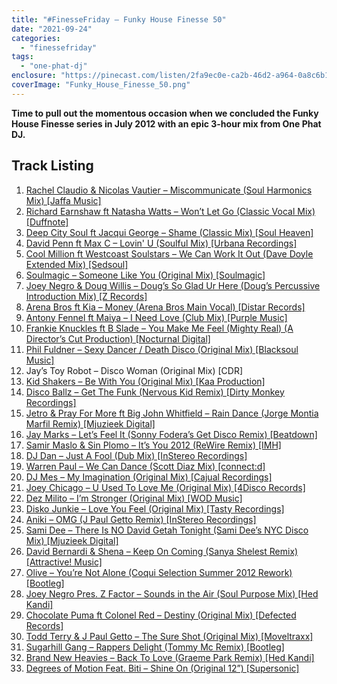 ```yaml
---
title: "#FinesseFriday – Funky House Finesse 50"
date: "2021-09-24"
categories: 
  - "finessefriday"
tags: 
  - "one-phat-dj"
enclosure: "https://pinecast.com/listen/2fa9ec0e-ca2b-46d2-a964-0a8c6b11cf52.mp3 170900328 audio/mpeg "
coverImage: "Funky_House_Finesse_50.png"
---
```


**Time to pull out the momentous occasion when we concluded the Funky House Finesse series in July 2012 with an epic 3-hour mix from One Phat DJ.**

## Track Listing

1. [Rachel Claudio & Nicolas Vautier – Miscommunicate (Soul Harmonics Mix) \[Jaffa Music\]](https://www.beatport.com/track/miscommunicate-soul-harmonics-remix/432308)
2. [Richard Earnshaw ft Natasha Watts – Won’t Let Go (Classic Vocal Mix) \[Duffnote\]](https://www.amazon.co.uk/s/?_encoding=UTF8&camp=1634&creative=19450&field-keywords=Richard%20Earnshaw%20ft.%20Natasha%20Watts&index=digital-music&linkCode=ur2&rd=1&redirect=true&search-type=ss&tag=onephatdj-21)
3. [Deep City Soul ft Jacqui George – Shame (Classic Mix) \[Soul Heaven\]](https://www.traxsource.com/index.php?act=show&fc=tpage&cr=titles&cv=104249&alias=upfront)
4. [David Penn ft Max C – Lovin' U (Soulful Mix) \[Urbana Recordings\]](https://clk.tradedoubler.com/click?p=23708&a=1254950&url=http%3A%2F%2Fitunes.apple.com%2Fgb%2Falbum%2Flovin-u-soulful-mix%2Fid530975357%3Fi%3D530975632%26uo%3D4%26partnerId%3D2003) 
5. [Cool Million ft Westcoast Soulstars – We Can Work It Out (Dave Doyle Extended Mix) \[Sedsoul\]](https://www.beatport.com/track/we-can-work-it-out-dave-doyle-remix/3563568)
6. [Soulmagic – Someone Like You (Original Mix) \[Soulmagic\]](https://www.traxsource.com/index.php?act=show&fc=tpage&cr=titles&cv=160886&alias=top_tracks)
7. [Joey Negro & Doug Willis – Doug’s So Glad Ur Here (Doug’s Percussive Introduction Mix) \[Z Records\]](https://clk.tradedoubler.com/click?p=23708&a=1254950&url=http%3A%2F%2Fitunes.apple.com%2Fgb%2Falbum%2Fdougs-so-glad-ur-here-dougs%2Fid531447580%3Fi%3D531447638%26uo%3D4%26partnerId%3D2003) 
8. [Arena Bros ft Kia – Money (Arena Bros Main Vocal) \[Distar Records\]](https://clk.tradedoubler.com/click?p=23708&a=1254950&url=http%3A%2F%2Fitunes.apple.com%2Fgb%2Falbum%2Fmoney-arena-bros-main-vocal%2Fid542200021%3Fi%3D542200130%26uo%3D4%26partnerId%3D2003) 
9. [Antony Fennel ft Maiya – I Need Love (Club Mix) \[Purple Music\]](https://clk.tradedoubler.com/click?p=23708&a=1254950&url=http%3A%2F%2Fitunes.apple.com%2Fgb%2Falbum%2Fi-need-love-club-mix%2Fid531971114%3Fi%3D531971248%26uo%3D4%26partnerId%3D2003) 
10. [Frankie Knuckles ft B Slade – You Make Me Feel (Mighty Real) (A Director’s Cut Production) \[Nocturnal Digital\]](https://clk.tradedoubler.com/click?p=23708&a=1254950&url=http%3A%2F%2Fitunes.apple.com%2Fgb%2Falbum%2Fyou-make-me-feel-mighty-real%2Fid537030086%3Fi%3D537030087%26uo%3D4%26partnerId%3D2003) 
11. [Phil Fuldner – Sexy Dancer / Death Disco (Original Mix) \[Blacksoul Music\]](https://clk.tradedoubler.com/click?p=23708&a=1254950&url=http%3A%2F%2Fitunes.apple.com%2Fgb%2Falbum%2Fsexy-dancer-death-disco-single%2Fid523531360%3Fuo%3D4%26partnerId%3D2003) 
12. Jay’s Toy Robot – Disco Woman (Original Mix) \[CDR\]
13. [Kid Shakers – Be With You (Original Mix) \[Kaa Production\]](https://clk.tradedoubler.com/click?p=23708&a=1254950&url=http%3A%2F%2Fitunes.apple.com%2Fgb%2Falbum%2Fbe-with-you-original-mix%2Fid528012369%3Fi%3D528012370%26uo%3D4%26partnerId%3D2003) 
14. [Disco Ballz – Get The Funk (Nervous Kid Remix) \[Dirty Monkey Recordings\]](https://clk.tradedoubler.com/click?p=23708&a=1254950&url=http%3A%2F%2Fitunes.apple.com%2Fgb%2Falbum%2Fget-the-funk-nervous-kid-remix%2Fid525988044%3Fi%3D525988491%26uo%3D4%26partnerId%3D2003) 
15. [Jetro & Pray For More ft Big John Whitfield – Rain Dance (Jorge Montia Marfil Remix) \[Mjuzieek Digital\]](https://clk.tradedoubler.com/click?p=23708&a=1254950&url=http%3A%2F%2Fitunes.apple.com%2Fgb%2Falbum%2Frain-dance-jorge-montia-marfil%2Fid521002923%3Fi%3D521003179%26uo%3D4%26partnerId%3D2003) 
16. [Jay Marks – Let’s Feel It (Sonny Fodera’s Get Disco Remix) \[Beatdown\]](https://www.traxsource.com/index.php?act=show&fc=tpage&cr=titles&cv=156876)
17. [Samir Maslo & Sin Plomo – It’s You 2012 (ReWire Remix) \[IMH\]](https://clk.tradedoubler.com/click?p=23708&a=1254950&url=http%3A%2F%2Fitunes.apple.com%2Fgb%2Falbum%2Fits-you-2012-rewire-remix%2Fid525653270%3Fi%3D525653299%26uo%3D4%26partnerId%3D2003)
18. [DJ Dan – Just A Fool (Dub Mix) \[InStereo Recordings\]](https://clk.tradedoubler.com/click?p=23708&a=1254950&url=http%3A%2F%2Fitunes.apple.com%2Fgb%2Falbum%2Fjust-a-fool-dub%2Fid519439342%3Fi%3D519439406%26uo%3D4%26partnerId%3D2003) 
19. [Warren Paul – We Can Dance (Scott Diaz Mix) \[connect:d\]](https://clk.tradedoubler.com/click?p=23708&a=1254950&url=http%3A%2F%2Fitunes.apple.com%2Fgb%2Falbum%2Fwe-can-dance-scott-diaz-mix%2Fid525913660%3Fi%3D525913662%26uo%3D4%26partnerId%3D2003) 
20. [DJ Mes – My Imagination (Original Mix) \[Cajual Recordings\]](https://www.beatport.com/track/my-imagination-original-mix/3601821)
21. [Joey Chicago – U Used To Love Me (Original Mix) \[4Disco Records\]](https://clk.tradedoubler.com/click?p=23708&a=1254950&url=http%3A%2F%2Fitunes.apple.com%2Fgb%2Falbum%2Fu-used-to-love-me-original-mix%2Fid519102364%3Fi%3D519102573%26uo%3D4%26partnerId%3D2003) 
22. [Dez Milito – I’m Stronger (Original Mix) \[WOD Music\]](https://clk.tradedoubler.com/click?p=23708&a=1254950&url=http%3A%2F%2Fitunes.apple.com%2Fgb%2Falbum%2Fim-stronger-original-mix%2Fid523795569%3Fi%3D523795700%26uo%3D4%26partnerId%3D2003) 
23. [Disko Junkie – Love You Feel (Original Mix) \[Tasty Recordings\]](https://www.beatport.com/track/love-you-feel-original-mix/3571114)
24. [Aniki – OMG (J Paul Getto Remix) \[InStereo Recordings\]](https://clk.tradedoubler.com/click?p=23708&a=1254950&url=http%3A%2F%2Fitunes.apple.com%2Fgb%2Falbum%2Fomg-j-paul-getto-remix%2Fid505576944%3Fi%3D505576946%26uo%3D4%26partnerId%3D2003)
25. [Sami Dee – There Is NO David Getah Tonight (Sami Dee’s NYC Disco Mix) \[Mjuzieek Digital\]](https://clk.tradedoubler.com/click?p=23708&a=1254950&url=http%3A%2F%2Fitunes.apple.com%2Fgb%2Falbum%2Fthere-is-no-david-getah-tonight%2Fid524886879%3Fi%3D524886880%26uo%3D4%26partnerId%3D2003) 
26. [David Bernardi & Shena – Keep On Coming (Sanya Shelest Remix) \[Attractive! Music\]](https://clk.tradedoubler.com/click?p=23708&a=1254950&url=http%3A%2F%2Fitunes.apple.com%2Fgb%2Falbum%2Fkeep-on-coming-sanya-shelest%2Fid515671753%3Fi%3D515671756%26uo%3D4%26partnerId%3D2003) 
27. [Olive – You’re Not Alone (Coqui Selection Summer 2012 Rework) \[Bootleg\]](https://www.facebook.com/pages/Coqui-selection/195978230426077?sk=app_220150904689418)
28. [Joey Negro Pres. Z Factor – Sounds in the Air (Soul Purpose Mix) \[Hed Kandi\]](https://clk.tradedoubler.com/click?p=23708&a=1254950&url=http%3A%2F%2Fitunes.apple.com%2Fgb%2Falbum%2Fsounds-in-air-feat.-z-factor%2Fid531181419%3Fi%3D531181941%26uo%3D4%26partnerId%3D2003) 
29. [Chocolate Puma ft Colonel Red – Destiny (Original Mix) \[Defected Records\]](https://clk.tradedoubler.com/click?p=23708&a=1254950&url=http%3A%2F%2Fitunes.apple.com%2Fgb%2Falbum%2Fdestiny-feat.-colonel-red%2Fid521558475%3Fi%3D521558530%26uo%3D4%26partnerId%3D2003) 
30. [Todd Terry & J Paul Getto – The Sure Shot (Original Mix) \[Moveltraxx\]](https://clk.tradedoubler.com/click?p=23708&a=1254950&url=http%3A%2F%2Fitunes.apple.com%2Fgb%2Falbum%2Fthe-sure-shot%2Fid524425323%3Fi%3D524426173%26uo%3D4%26partnerId%3D2003) 
31. [Sugarhill Gang – Rappers Delight (Tommy Mc Remix) \[Bootleg\]](https://soundcloud.com/tommymcmusic/sugarhill-gang-rappers-delight)
32. [Brand New Heavies – Back To Love (Graeme Park Remix) \[Hed Kandi\]](https://www.amazon.co.uk/gp/product/B00002R0V5/ref=as_li_ss_tl?ie=UTF8&camp=1634&creative=19450&creativeASIN=B00002R0V5&linkCode=as2&tag=onephatdj-21)
33. [Degrees of Motion Feat. Biti – Shine On (Original 12”) \[Supersonic\]](https://clk.tradedoubler.com/click?p=23708&a=1254950&url=http%3A%2F%2Fitunes.apple.com%2Fgb%2Falbum%2Fshine-on-club-mix%2Fid313693532%3Fi%3D313693617%26uo%3D4%26partnerId%3D2003)
